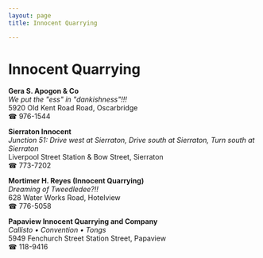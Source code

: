 ```yaml
---
layout: page 
title: Innocent Quarrying

---
```



# Innocent Quarrying


 **Gera S. Apogon & Co**  
_We put the "ess" in "dankishness"!!!_  
5920 Old Kent Road Road, Oscarbridge  
☎ 976-1544

**Sierraton Innocent**  
_Junction 51: Drive west at Sierraton, Drive south at Sierraton, Turn south at Sierraton_  
Liverpool Street Station & Bow Street, Sierraton  
☎ 773-7202

**Mortimer H. Reyes (Innocent Quarrying)**  
_Dreaming of Tweedledee?!!_  
628 Water Works Road, Hotelview  
☎ 776-5058

**Papaview Innocent Quarrying and Company**  
_Callisto • Convention • Tongs_  
5949 Fenchurch Street Station Street, Papaview  
☎ 118-9416


